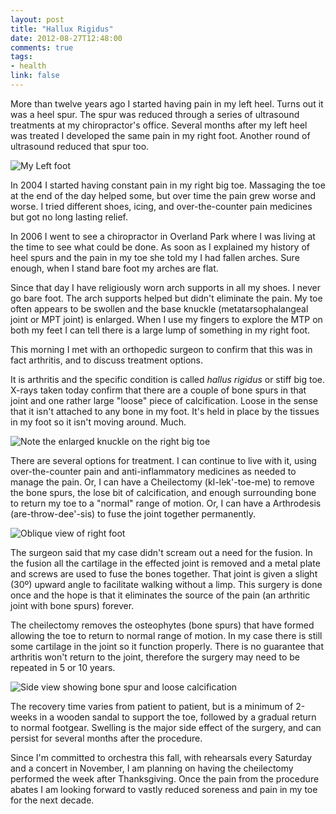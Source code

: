 ```yaml
---
layout: post
title: "Hallux Rigidus"
date: 2012-08-27T12:48:00
comments: true
tags:
- health
link: false
---
```

More than twelve years ago I started having pain in my left heel. Turns out it was a heel spur. The spur was reduced through a series of ultrasound treatments at my chiropractor's office. Several months after my left heel was treated I developed the same pain in my right foot. Another round of ultrasound reduced that spur too.

![My Left foot](https://zanshin.net/images/my_left_foot.jpg)

In 2004 I started having constant pain in my right big toe. Massaging the toe at the end of the day helped some, but over time the pain grew worse and worse. I tried different shoes, icing, and over-the-counter pain medicines but got no long lasting relief. 

In 2006 I went to see a chiropractor in Overland Park where I was living at the time to see what could be done. As soon as I explained my history of heel spurs and the pain in my toe she told my I had fallen arches. Sure enough, when I stand bare foot my arches are flat.

Since that day I have religiously worn arch supports in all my shoes. I never go bare foot. The arch supports helped but didn't eliminate the pain. My toe often appears to be swollen and the base knuckle (metatarsophalangeal joint or MPT joint) is enlarged. When I use my fingers to explore the MTP on both my feet I can tell there is a large lump of something in my right foot.

This morning I met with an orthopedic surgeon to confirm that this was in fact arthritis, and to discuss treatment options.

It is arthritis and the specific condition is called _hallus rigidus_ or stiff big toe. X-rays taken today confirm that there are a couple of bone spurs in that joint and one rather large "loose" piece of calcification. Loose in the sense that it isn't attached to any bone in my foot. It's held in place by the tissues in my foot so it isn't moving around. Much.

![Note the enlarged knuckle on the right big toe](https://zanshin.net/images/feet.png)

There are several options for treatment. I can continue to live with it, using over-the-counter pain and anti-inflammatory medicines as needed to manage the pain. Or, I can have a Cheilectomy (kI-lek'-toe-me) to remove the bone spurs, the lose bit of calcification, and enough surrounding bone to return my toe to a "normal" range of motion. Or, I can have a Arthrodesis (are-throw-dee'-sis) to fuse the joint together permanently.

![Oblique view of right foot](https://zanshin.net/images/oblique.png)

The surgeon said that my case didn't scream out a need for the fusion. In the fusion all the cartilage in the effected joint is removed and a metal plate and screws are used to fuse the bones together. That joint is given a slight (30º) upward angle to facilitate walking without a limp. This surgery is done once and the hope is that it eliminates the source of the pain (an arthritic joint with bone spurs) forever. 

The cheilectomy removes the osteophytes (bone spurs) that have formed allowing the toe to return to normal range of motion. In my case there is still some cartilage in the joint so it function properly. There is no guarantee that arthritis won't return to the joint, therefore the surgery may need to be repeated in 5 or 10 years. 

![Side view showing bone spur and loose calcification](https://zanshin.net/images/side.png)

The recovery time varies from patient to patient, but is a minimum of 2-weeks in a wooden sandal to support the toe, followed by a gradual return to normal footgear. Swelling is the major side effect of the surgery, and can persist for several months after the procedure. 

Since I'm committed to orchestra this fall, with rehearsals every Saturday and a concert in November, I am planning on having the cheilectomy performed the week after Thanksgiving. Once the pain from the procedure abates I am looking forward to vastly reduced soreness and pain in my toe for the next decade. 

